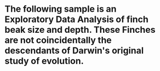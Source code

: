 # The following sample is an Exploratory Data Analysis of finch beak size and depth. These Finches are not coincidentally the descendants of Darwin's original study of evolution.

